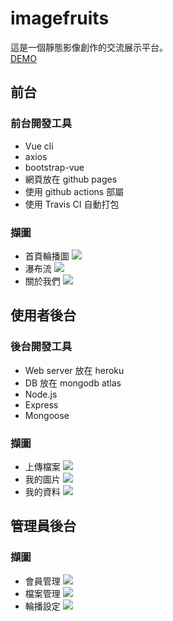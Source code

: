 # imagefruits
這是一個靜態影像創作的交流展示平台。  
[DEMO](https://renee112311.github.io/imagefruits/#/)
## 前台

### 前台開發工具
* Vue cli
* axios
* bootstrap-vue
* 網頁放在 github pages
* 使用 github actions 部屬
* 使用 Travis CI 自動打包
### 擷圖
* 首頁輪播圖
![](https://i.imgur.com/MW6dRDS.jpg)
* 瀑布流
![](https://i.imgur.com/EXQnmXD.jpg)
* 關於我們
![](https://i.imgur.com/LLkNPpj.jpg)

## 使用者後台

### 後台開發工具
* Web server 放在 heroku
* DB 放在 mongodb atlas
* Node.js
* Express
* Mongoose
### 擷圖
* 上傳檔案
![](https://i.imgur.com/GyXifPj.png)
* 我的圖片
![](https://i.imgur.com/FFvLFUC.jpg)
* 我的資料
![](https://i.imgur.com/KFxtgdO.png)

## 管理員後台

### 擷圖
* 會員管理
![](https://i.imgur.com/LVTRtHW.png)
* 檔案管理
![](https://i.imgur.com/GYH2fMh.png)
* 輪播設定
![](https://i.imgur.com/MoOLfg8.png)

